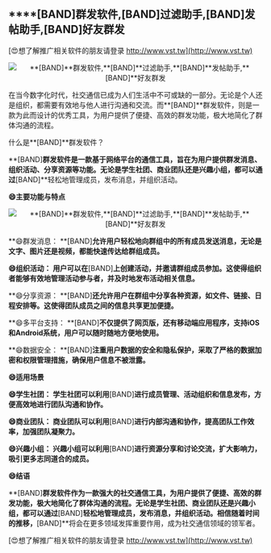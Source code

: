 ## ****[BAND]**群发软件,**[BAND]**过滤助手,**[BAND]**发帖助手,**[BAND]**好友群发**

[😍想了解推广相关软件的朋友请登录 http://www.vst.tw](http://www.vst.tw)

 <center><img src="https://vst.tw/MP4/tuiguang/png/1.png" alt="**[BAND]**群发软件,**[BAND]**过滤助手,**[BAND]**发帖助手,**[BAND]**好友群发"></center>

在当今数字化时代，社交通信已成为人们生活中不可或缺的一部分。无论是个人还是组织，都需要有效地与他人进行沟通和交流。而**[BAND]**群发软件，则是一款为此而设计的优秀工具，为用户提供了便捷、高效的群发功能，极大地简化了群体沟通的流程。

什么是**[BAND]**群发软件？

**[BAND]**群发软件是一款基于网络平台的通信工具，旨在为用户提供群发消息、组织活动、分享资源等功能。无论是学生社团、商业团队还是兴趣小组，都可以通过**[BAND]**轻松地管理成员，发布消息，并组织活动。

**😄主要功能与特点**

 <center><img src="https://vst.tw/MP4/tuiguang/png/8.png" alt="**[BAND]**群发软件,**[BAND]**过滤助手,**[BAND]**发帖助手,**[BAND]**好友群发"></center>

**😄群发消息： **[BAND]**允许用户轻松地向群组中的所有成员发送消息，无论是文字、图片还是视频，都能快速传达给群组成员。**

**😄组织活动： 用户可以在**[BAND]**上创建活动，并邀请群组成员参加。这使得组织者能够有效地管理活动参与者，并及时地发布活动相关信息。**

**😄分享资源： **[BAND]**还允许用户在群组中分享各种资源，如文件、链接、日程安排等。这使得团队成员之间的信息共享更加便捷。**

**😄多平台支持： **[BAND]**不仅提供了网页版，还有移动端应用程序，支持iOS和Android系统，用户可以随时随地方便地使用。**

**😄数据安全： **[BAND]**注重用户数据的安全和隐私保护，采取了严格的数据加密和权限管理措施，确保用户信息不被泄露。**

**😄适用场景**

**😄学生社团： 学生社团可以利用**[BAND]**进行成员管理、活动组织和信息发布，方便高效地进行团队沟通和协作。**

**😄商业团队： 商业团队可以利用**[BAND]**进行内部沟通和协作，提高团队工作效率，加强团队凝聚力。**

**😄兴趣小组： 兴趣小组可以利用**[BAND]**进行资源分享和讨论交流，扩大影响力，吸引更多志同道合的成员。**

**😄结语**

**[BAND]**群发软件作为一款强大的社交通信工具，为用户提供了便捷、高效的群发功能，极大地简化了群体沟通的流程。无论是学生社团、商业团队还是兴趣小组，都可以通过**[BAND]**轻松地管理成员，发布消息，并组织活动。相信随着时间的推移，**[BAND]**将会在更多领域发挥重要作用，成为社交通信领域的领军者。

[😍想了解推广相关软件的朋友请登录 http://www.vst.tw](http://www.vst.tw)




